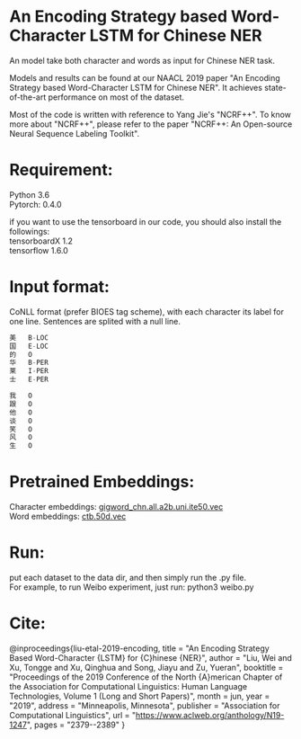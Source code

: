 An Encoding Strategy based Word-Character LSTM for Chinese NER
=============================================================
An model take both character and words as input for Chinese NER task.  
  
  
Models and results can be found at our NAACL 2019 paper "An Encoding Strategy based Word-Character LSTM for Chinese NER". It achieves state-of-the-art performance on most of the dataset.  


Most of the code is written with reference to Yang Jie's "NCRF++". To know more about "NCRF++", please refer to the paper "NCRF++: An Open-source Neural Sequence Labeling Toolkit".   


Requirement:
============================
Python 3.6  
Pytorch: 0.4.0  

if you want to use the tensorboard in our code, you should also install the followings:  
tensorboardX 1.2  
tensorflow 1.6.0


Input format:
=============================
CoNLL format (prefer BIOES tag scheme), with each character its label for one line. Sentences are splited with a null line.  
```cpp
美   B-LOC  
国   E-LOC  
的   O  
华   B-PER  
莱   I-PER  
士   E-PER  

我   O  
跟   O  
他   O  
谈   O  
笑   O  
风   O  
生   O   
```    

Pretrained Embeddings:
===============
Character embeddings: [gigword_chn.all.a2b.uni.ite50.vec](https://pan.baidu.com/s/1pLO6T9D)  
Word embeddings: [ctb.50d.vec](https://pan.baidu.com/s/1pLO6T9D)  


Run:
============
put each dataset to the data dir, and then simply run the .py file.   
For example, to run Weibo experiment, just run: python3 weibo.py

Cite:
========
@inproceedings{liu-etal-2019-encoding,
    title = "An Encoding Strategy Based Word-Character {LSTM} for {C}hinese {NER}",
    author = "Liu, Wei  and
      Xu, Tongge  and
      Xu, Qinghua  and
      Song, Jiayu  and
      Zu, Yueran",
    booktitle = "Proceedings of the 2019 Conference of the North {A}merican Chapter of the Association for Computational Linguistics: Human Language Technologies, Volume 1 (Long and Short Papers)",
    month = jun,
    year = "2019",
    address = "Minneapolis, Minnesota",
    publisher = "Association for Computational Linguistics",
    url = "https://www.aclweb.org/anthology/N19-1247",
    pages = "2379--2389"
}

